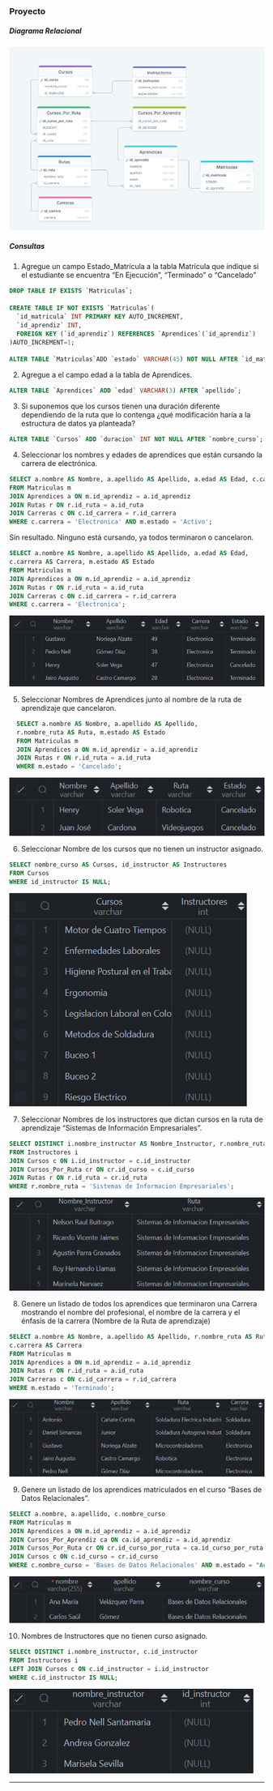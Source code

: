 ### Proyecto

##### Diagrama Relacional

![Alt text](image-6.png)

##### Consultas

1. Agregue un campo Estado_Matrícula a la tabla Matrícula que indique si el estudiante se encuentra “En Ejecución”, “Terminado” o “Cancelado”

  ```sql
  DROP TABLE IF EXISTS `Matriculas`;

  CREATE TABLE IF NOT EXISTS `Matriculas`(
    `id_matricula` INT PRIMARY KEY AUTO_INCREMENT,
    `id_aprendiz` INT,
    FOREIGN KEY (`id_aprendiz`) REFERENCES `Aprendices`(`id_aprendiz`)
  )AUTO_INCREMENT=1;

  ALTER TABLE `Matriculas`ADD `estado` VARCHAR(45) NOT NULL AFTER `id_matricula`;

  ```

2. Agregue a el campo edad a la tabla de Aprendices.

  ```sql
  ALTER TABLE `Aprendices` ADD `edad` VARCHAR(3) AFTER `apellido`;
  ```

3. Si suponemos que los cursos tienen una duración diferente dependiendo de la ruta que lo contenga ¿qué modificación haría a la estructura de datos ya planteada?

  ```sql
  ALTER TABLE `Cursos` ADD `duracion` INT NOT NULL AFTER `nombre_curso`;
  ```

4. Seleccionar los nombres y edades de aprendices que están cursando la carrera de electrónica.

  ```sql
  SELECT a.nombre AS Nombre, a.apellido AS Apellido, a.edad AS Edad, c.carrera AS Carrera, m.estado AS Estado
  FROM Matriculas m 
  JOIN Aprendices a ON m.id_aprendiz = a.id_aprendiz
  JOIN Rutas r ON r.id_ruta = a.id_ruta
  JOIN Carreras c ON c.id_carrera = r.id_carrera
  WHERE c.carrera = 'Electronica' AND m.estado = 'Activo';
  ```
Sin resultado. Ninguno está cursando, ya todos terminaron o cancelaron.

  ```sql
  SELECT a.nombre AS Nombre, a.apellido AS Apellido, a.edad AS Edad,
  c.carrera AS Carrera, m.estado AS Estado
  FROM Matriculas m 
  JOIN Aprendices a ON m.id_aprendiz = a.id_aprendiz
  JOIN Rutas r ON r.id_ruta = a.id_ruta
  JOIN Carreras c ON c.id_carrera = r.id_carrera
  WHERE c.carrera = 'Electronica';
  ```

![Alt text](image-1.png)

5. Seleccionar Nombres de Aprendices junto al nombre de la ruta de
aprendizaje que cancelaron.

```sql
  SELECT a.nombre AS Nombre, a.apellido AS Apellido, 
  r.nombre_ruta AS Ruta, m.estado AS Estado
  FROM Matriculas m 
  JOIN Aprendices a ON m.id_aprendiz = a.id_aprendiz
  JOIN Rutas r ON r.id_ruta = a.id_ruta
  WHERE m.estado = 'Cancelado';
  ```
![Alt text](image-2.png)

6. Seleccionar Nombre de los cursos que no tienen un instructor asignado.

  ```sql
  SELECT nombre_curso AS Cursos, id_instructor AS Instructores
  FROM Cursos
  WHERE id_instructor IS NULL;
  ```

![Alt text](image-3.png)

7. Seleccionar Nombres de los instructores que dictan cursos en la ruta de aprendizaje “Sistemas de Información Empresariales”.

  ```sql
  SELECT DISTINCT i.nombre_instructor AS Nombre_Instructor, r.nombre_ruta AS Ruta
  FROM Instructores i
  JOIN Cursos c ON i.id_instructor = c.id_instructor
  JOIN Cursos_Por_Ruta cr ON cr.id_curso = c.id_curso
  JOIN Rutas r ON r.id_ruta = cr.id_ruta
  WHERE r.nombre_ruta = 'Sistemas de Informacion Empresariales';
  ```
![Alt text](image-4.png)

8. Genere un listado de todos los aprendices que terminaron una Carrera mostrando el nombre del profesional, el nombre de la carrera y el énfasis de la carrera (Nombre de la Ruta de aprendizaje)

  ```sql
  SELECT a.nombre AS Nombre, a.apellido AS Apellido, r.nombre_ruta AS Ruta, 
  c.carrera AS Carrera
  FROM Matriculas m 
  JOIN Aprendices a ON m.id_aprendiz = a.id_aprendiz
  JOIN Rutas r ON r.id_ruta = a.id_ruta
  JOIN Carreras c ON c.id_carrera = r.id_carrera
  WHERE m.estado = 'Terminado';
  ```

![Alt text](image-5.png)

9. Genere un listado de los aprendices matriculados en el curso “Bases de Datos Relacionales”.

  ```sql
  SELECT a.nombre, a.apellido, c.nombre_curso
  FROM Matriculas m 
  JOIN Aprendices a ON m.id_aprendiz = a.id_aprendiz
  JOIN Cursos_Por_Aprendiz ca ON ca.id_aprendiz = a.id_aprendiz
  JOIN Cursos_Por_Ruta cr ON cr.id_curso_por_ruta = ca.id_curso_por_ruta
  JOIN Cursos c ON c.id_curso = cr.id_curso
  WHERE c.nombre_curso = 'Bases de Datos Relacionales' AND m.estado = "Activo";
  ```

![Alt text](image.png)


10. Nombres de Instructores que no tienen curso asignado.

  ```sql
  SELECt DISTINCT i.nombre_instructor, c.id_instructor
  FROM Instructores i
  LEFT JOIN Cursos c ON c.id_instructor = i.id_instructor
  WHERE c.id_instructor IS NULL;
  ```

  ![Alt text](image-7.png)

------
